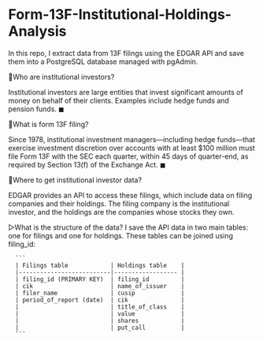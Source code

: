 # Form-13F-Institutional-Holdings-Analysis

In this repo, I extract data from 13F filings using the EDGAR API and save them into a PostgreSQL database managed with pgAdmin.

📏Who are institutional investors?

Institutional investors are large entities that invest significant amounts of money on behalf of their clients. 
Examples include hedge funds and pension funds. ◼

📏What is form 13F filing? 

 Since 1978, institutional investment managers—including hedge funds—that exercise investment discretion over accounts with at least $100 million must file Form 13F with the SEC each quarter, within 45 days of quarter-end, as required by Section 13(f) of the Exchange Act. ◼

📏Where to get institutional investor data?

EDGAR provides an API to access these filings, which include data on filing companies and their holdings. The filing company is the institutional investor, and the holdings are the companies whose stocks they own.

▷What is the structure of the data? 
      I save the API data in two main tables: one for filings and one for holdings. These tables can be joined using filing_id:
  

      ```
      | Filings table            | Holdings table    |
      |--------------------------|------------------ |
      | filing_id (PRIMARY KEY)  | filing_id         |
      | cik                      | name_of_issuer    |
      | filer_name               | cusip             |
      | period_of_report (date)  | cik               |
      |                          | title_of_class    |
      |                          | value             |
      |                          | shares            |
      |                          | put_call          |
      ```

